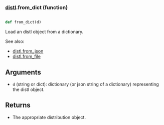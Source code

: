 ### [distl](distl.md).from_dict (function)


```py

def from_dict(d)

```



Load an distl object from a dictionary.

See also:

* [distl.from_json](distl.from_json.md)
* [distl.from_file](distl.from_file.md)

Arguments
-------------
* `d` (string or dict): dictionary (or json string of a dictionary)
    representing the distl object.

Returns
----------
* The appropriate distribution object.

